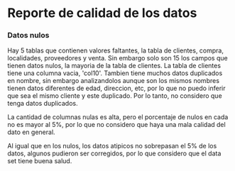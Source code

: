 # Reporte de calidad de los datos 

### Datos nulos
Hay 5 tablas que contienen valores faltantes, la tabla de clientes, compra, localidades, proveedores y venta.
Sin embargo solo son 15 los campos que tienen datos nulos, la mayoria de la tabla de clientes. La tabla de clientes
tiene una columna vacia, 'col10'. Tambien tiene muchos datos duplicados en nombre, sin embargo analizandolos
aunque son los mismos nombres tienen datos diferentes de edad, direccion, etc, por lo que no puedo inferir que
sea el mismo cliente y este duplicado. Por lo tanto, no considero que tenga datos duplicados.

La cantidad de columnas nulas es alta, pero el porcentaje de nulos en cada no es mayor al 5%, por lo que no considero
que haya una mala calidad del dato en general.

Al igual que en los nulos, los datos atipicos no sobrepasan el 5% de los datos, algunos pudieron ser corregidos, por
lo que considero que el data set tiene buena salud.

